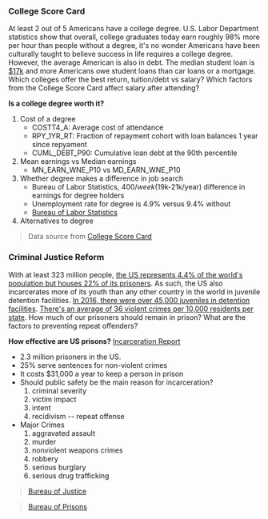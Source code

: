 ### College Score Card

At least 2 out of 5 Americans have a college degree. U.S. Labor Department statistics show that overall, college graduates today earn roughly 98% more per hour than people without a degree, it's no wonder Americans have been culturally taught to believe success in life requires a college degree. However, the average American is also in debt. The median student loan is [$17k](https://apps.urban.org/features/debt-interactive-map/) and more Americans owe student loans than car loans or a mortgage. Which colleges offer the best return, tuition/debt vs salary? Which factors from the College Score Card affect salary after attending?

**Is a college degree worth it?**

1. Cost of a degree
    + COSTT4_A: Average cost of attendance
    + RPY_1YR_RT: Fraction of repayment cohort with loan balances 1 year since repyament
    + CUML_DEBT_P90: Cumulative loan debt at the 90th percentile
2. Mean earnings vs Median earnings
    + MN_EARN_WNE_P10 vs MD_EARN_WNE_P10
3. Whether degree makes a difference in job search
    + Bureau of Labor Statistics, $400/week ($19k-21k/year) difference in earnings for degree holders
    + Unemployment rate for degree is 4.9% versus 9.4% without
    + [Bureau of Labor Statistics](https://www.bls.gov/ooh)
4. Alternatives to degree

> Data source from [College Score Card](https://collegescorecard.ed.gov/data/)

### Criminal Justice Reform

With at least 323 million people, [the US represents 4.4% of the world's population but houses 22% of its prisoners](https://en.wikipedia.org/wiki/United_States_incarceration_rate). As such, the US also incarcerates more of its youth than any other country in the world in juvenile detention facilities. [In 2016, there were over 45,000 juveniles in detention facilities](https://en.wikipedia.org/wiki/Youth_detention_center#United_States). [There's an average of 36 violent crimes per 10,000 residents per state](https://www.santarosa-lawyer.com/united-states-crime-map-2017/). How much of our prisoners should remain in prison? What are the factors to preventing repeat offenders?

**How effective are US prisons?**
[Incarceration Report](http://time.com/4596081/incarceration-report/)

+ 2.3 million prisoners in the US.
+ 25% serve sentences for non-violent crimes
+ It costs $31,000 a year to keep a person in prison
+ Should public safety be the main reason for incarceration?
    1. criminal severity
    2. victim impact
    3. intent
    4. recidivism -- repeat offense
+ Major Crimes
    1. aggravated assault
    2. murder
    3. nonviolent weapons crimes
    4. robbery
    5. serious burglary
    6. serious drug trafficking

> [Bureau of Justice](https://bjs.gov/)

> [Bureau of Prisons](https://www.bop.gov/about/statistics/)



